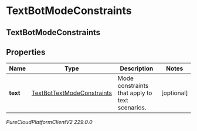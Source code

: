 # TextBotModeConstraints

## TextBotModeConstraints

## Properties

|Name | Type | Description | Notes|
|------------ | ------------- | ------------- | -------------|
| **text** | [TextBotTextModeConstraints](TextBotTextModeConstraints) | Mode constraints that apply to text scenarios. | [optional] |



_PureCloudPlatformClientV2 229.0.0_
